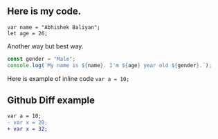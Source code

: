 ## Here is my code.

    var name = "Abhishek Baliyan";
    let age = 26;

Another way but best way.

```js
const gender = "Male";
console.log(`My name is ${name}. I'm ${age} year old ${gender}.`);
```

Here is example of inline code `var a = 10;`

## Github Diff example

```diff
var a = 10;
- var x = 20;
+ var x = 32;
```
